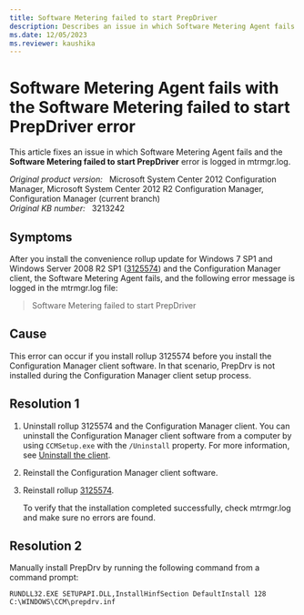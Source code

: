 ```yaml
---
title: Software Metering failed to start PrepDriver
description: Describes an issue in which Software Metering Agent fails when you install update 3125574 before you install the Configuration Manager client software.
ms.date: 12/05/2023
ms.reviewer: kaushika
---
```

# Software Metering Agent fails with the Software Metering failed to start PrepDriver error

This article fixes an issue in which Software Metering Agent fails and the **Software Metering failed to start PrepDriver** error is logged in mtrmgr.log.

_Original product version:_ &nbsp; Microsoft System Center 2012 Configuration Manager, Microsoft System Center 2012 R2 Configuration Manager, Configuration Manager (current branch)  
_Original KB number:_ &nbsp; 3213242

## Symptoms

After you install the convenience rollup update for Windows 7 SP1 and Windows Server 2008 R2 SP1 ([3125574](https://support.microsoft.com/help/3125574)) and the Configuration Manager client, the Software Metering Agent fails, and the following error message is logged in the mtrmgr.log file:

> Software Metering failed to start PrepDriver

## Cause

This error can occur if you install rollup 3125574 before you install the Configuration Manager client software. In that scenario, PrepDrv is not installed during the Configuration Manager client setup process.

## Resolution 1

1. Uninstall rollup 3125574 and the Configuration Manager client. You can uninstall the Configuration Manager client software from a computer by using `CCMSetup.exe` with the `/Uninstall` property. For more information, see [Uninstall the client](/mem/configmgr/core/clients/manage/manage-clients#BKMK_UninstalClient).
2. Reinstall the Configuration Manager client software.
3. Reinstall rollup [3125574](https://support.microsoft.com/help/3125574).

   To verify that the installation completed successfully, check mtrmgr.log and make sure no errors are found.

## Resolution 2

Manually install PrepDrv by running the following command from a command prompt:

```console
RUNDLL32.EXE SETUPAPI.DLL,InstallHinfSection DefaultInstall 128 C:\WINDOWS\CCM\prepdrv.inf
```
